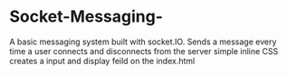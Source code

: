 # Socket-Messaging-
A basic messaging system built with socket.IO.
Sends a message every time a user connects and disconnects from the server 
simple inline CSS creates a input and display feild on the index.html 

